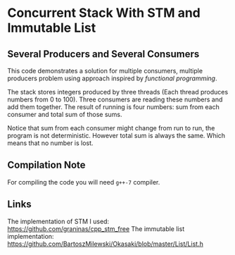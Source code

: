 # Concurrent Stack With STM and Immutable List #

## Several Producers and Several Consumers ##

This code demonstrates a solution for multiple consumers, multiple producers
problem using approach inspired by *functional programming*.

The stack stores integers produced by three threads (Each thread produces
    numbers from 0 to 100). Three consumers are reading these
numbers and add them together. The result of running is four numbers: sum from
each consumer and total sum of those sums.

Notice that sum from each consumer might change from run to run, the program is
not deterministic. However total sum is always the same. Which means that no
number is lost.

## Compilation Note ##

For compiling the code you will need `g++-7` compiler.

## Links ##

The implementation of STM I used: https://github.com/graninas/cpp_stm_free
The immutable list implementation:
https://github.com/BartoszMilewski/Okasaki/blob/master/List/List.h

